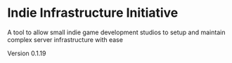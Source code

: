 # Indie Infrastructure Initiative
A tool to allow small indie game development studios to setup and maintain complex server infrastructure with ease

Version 0.1.19
